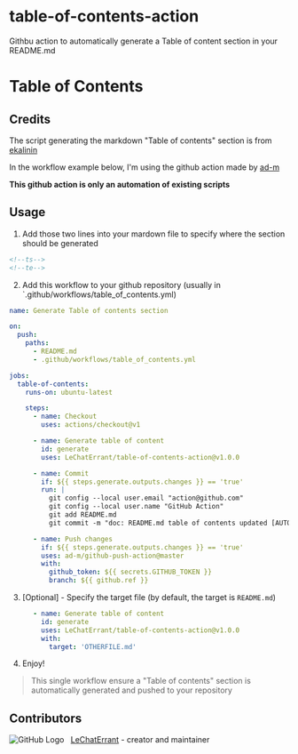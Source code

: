 # table-of-contents-action

Githbu action to automatically generate a Table of content section in your README.md

Table of Contents
=================

<!--ts-->
<!--te-->

## Credits

The script generating the markdown "Table of contents" section is from [ekalinin](https://github.com/ekalinin/github-markdown-toc)

In the workflow example below, I'm using the github action made by [ad-m](https://github.com/ad-m/github-push-action)

**This github action is only an automation of existing scripts**

## Usage

1. Add those two lines into your mardown file to specify where the section should be generated

```markdown
<!--ts-->
<!--te-->
```

2. Add this workflow to your github repository (usually in `.github/workflows/table_of_contents.yml)

```yaml
name: Generate Table of contents section

on:
  push:
    paths:
      - README.md
      - .github/workflows/table_of_contents.yml

jobs:
  table-of-contents:
    runs-on: ubuntu-latest

    steps:
      - name: Checkout
        uses: actions/checkout@v1

      - name: Generate table of content
        id: generate
        uses: LeChatErrant/table-of-contents-action@v1.0.0

      - name: Commit
        if: ${{ steps.generate.outputs.changes }} == 'true'
        run: |
          git config --local user.email "action@github.com"
          git config --local user.name "GitHub Action"
          git add README.md
          git commit -m "doc: README.md table of contents updated [AUTO]"

      - name: Push changes
        if: ${{ steps.generate.outputs.changes }} == 'true'
        uses: ad-m/github-push-action@master
        with:
          github_token: ${{ secrets.GITHUB_TOKEN }}
          branch: ${{ github.ref }}
```

3. [Optional] - Specify the target file (by default, the target is `README.md`)

```yaml
      - name: Generate table of content
        id: generate
        uses: LeChatErrant/table-of-contents-action@v1.0.0
        with:
          target: 'OTHERFILE.md'
```


4. Enjoy!

> This single workflow ensure a "Table of contents" section is automatically generated and pushed to your repository

## Contributors

![GitHub Logo](https://github.com/LeChatErrant.png?size=30) &nbsp; [LeChatErrant](https://github.com/LeChatErrant) - creator and maintainer

